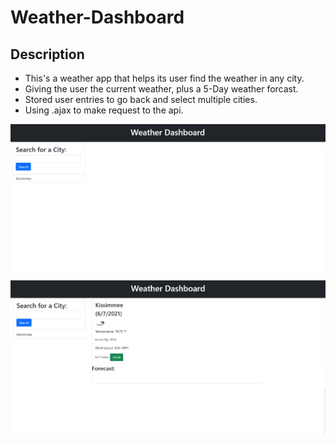 # Weather-Dashboard

## Description
- This's a weather app that helps its user find the weather in any city.
- Giving the user the current weather, plus a 5-Day weather forcast.
- Stored user entries to go back and select multiple cities.
- Using .ajax to make request to the api.

![screenshot](https://github.com/BageGonz/Weather-Dashboard/blob/main/assets/img/weather1.PNG)
![screenshot](https://github.com/BageGonz/Weather-Dashboard/blob/main/assets/img/weather2.PNG)